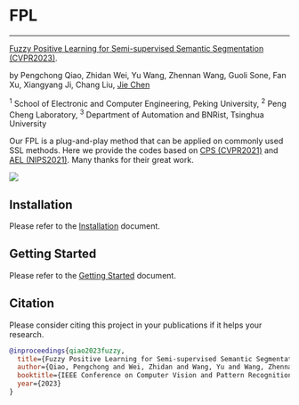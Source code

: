 # FPL
---
[Fuzzy Positive Learning for Semi-supervised Semantic Segmentation (CVPR2023)](https://arxiv.org/pdf/2210.08519.pdf).

by Pengchong Qiao, Zhidan Wei, Yu Wang, Zhennan Wang, Guoli Sone, Fan Xu, Xiangyang Ji, Chang Liu, [Jie Chen](https://aimia-pku.github.io)

<sup>1</sup> School of Electronic and Computer Engineering, Peking University, <sup>2</sup> Peng Cheng Laboratory,
<sup>3</sup> Department of Automation and BNRist, Tsinghua University

Our FPL is a plug-and-play method that can be applied on commonly used SSL methods. Here we provide the codes based on [CPS (CVPR2021)](https://github.com/charlesCXK/TorchSemiSeg) and [AEL (NIPS2021)](https://github.com/hzhupku/SemiSeg-AEL).
Many thanks for their great work.


![](framework_v8.jpg)

## Installation
Please refer to the [Installation](.doc/installation.md) document.


## Getting Started
Please refer to the [Getting Started](.doc/getting_started.md) document.

## Citation
Please consider citing this project in your publications if it helps your research.
```bibtex
@inproceedings{qiao2023fuzzy,
  title={Fuzzy Positive Learning for Semi-supervised Semantic Segmentation},
  author={Qiao, Pengchong and Wei, Zhidan and Wang, Yu and Wang, Zhennan and Song, Guoli and Xu, Fan and Ji, Xiangyang and Liu, Chang and Chen, Jie},
  booktitle={IEEE Conference on Computer Vision and Pattern Recognition (CVPR)},
  year={2023}
}
```
